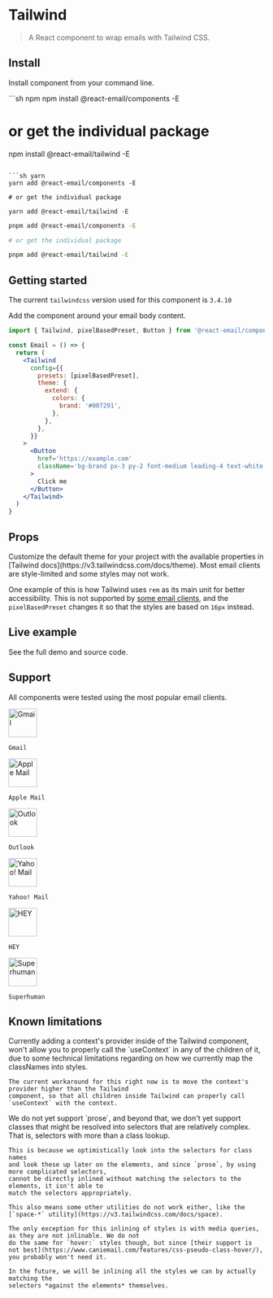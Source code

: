 # Tailwind

> A React component to wrap emails with Tailwind CSS.

## Install

Install component from your command line.

<CodeGroup>
  ```sh npm
  npm install @react-email/components -E

# or get the individual package

npm install @react-email/tailwind -E

````

```sh yarn
yarn add @react-email/components -E

# or get the individual package

yarn add @react-email/tailwind -E
````

```sh pnpm
pnpm add @react-email/components -E

# or get the individual package

pnpm add @react-email/tailwind -E
```

</CodeGroup>

## Getting started

<Info>The current `tailwindcss` version used for this component is `3.4.10`</Info>

Add the component around your email body content.

```jsx
import { Tailwind, pixelBasedPreset, Button } from '@react-email/components'

const Email = () => {
  return (
    <Tailwind
      config={{
        presets: [pixelBasedPreset],
        theme: {
          extend: {
            colors: {
              brand: '#007291',
            },
          },
        },
      }}
    >
      <Button
        href='https://example.com'
        className='bg-brand px-3 py-2 font-medium leading-4 text-white'
      >
        Click me
      </Button>
    </Tailwind>
  )
}
```

## Props

<ResponseField name="config" type="object">
  Customize the default theme for your project with the available properties in
  [Tailwind docs](https://v3.tailwindcss.com/docs/theme).
</ResponseField>

<Info>
  Most email clients are style-limited and some styles may not work.

One example of this is how Tailwind uses `rem` as its main unit for better accessibility. This
is not supported by [some email clients](https://www.caniemail.com/features/css-unit-rem/), and
the `pixelBasedPreset` changes it so that the styles are based on `16px` instead.
</Info>

## Live example

<Card title="Tailwind Demo" icon="arrow-up-right-from-square" iconType="duotone" href="https://demo.react.email/preview/notifications/vercel-invite-user">
  See the full demo and source code.
</Card>

## Support

All components were tested using the most popular email clients.

<div
  role="list"
  className="grid py-2 list-none border rounded-xl text-sm"
  style={{
  gridTemplateColumns: 'repeat(auto-fit, minmax(100px, 1fr))',
  columnGap: '0.5rem',
  borderColor: 'rgb(30 41 59/1)'
}}
>
  <div className="text-center block not-prose group relative my-2 ring-2 ring-transparent overflow-hidden">
    <img src="https://react.email/static/icons/gmail.svg" width="56px" height="56px" alt="Gmail" className="mx-auto mb-1" />

    Gmail

  </div>

  <div className="text-center block not-prose group relative my-2 ring-2 ring-transparent overflow-hidden">
    <img src="https://react.email/static/icons/apple-mail.svg" width="56px" height="56px" alt="Apple Mail" className="mx-auto mb-1" />

    Apple Mail

  </div>

  <div className="text-center block not-prose group relative my-2 ring-2 ring-transparent overflow-hidden">
    <img src="https://react.email/static/icons/outlook.svg" width="56px" height="56px" alt="Outlook" className="mx-auto mb-1" />

    Outlook

  </div>

  <div className="text-center block not-prose group relative my-2 ring-2 ring-transparent overflow-hidden">
    <img src="https://react.email/static/icons/yahoo-mail.svg" width="56px" height="56px" alt="Yahoo! Mail" className="mx-auto mb-1" />

    Yahoo! Mail

  </div>

  <div className="text-center block not-prose group relative my-2 ring-2 ring-transparent overflow-hidden">
    <img src="https://react.email/static/icons/hey.svg" width="56px" height="56px" alt="HEY" className="mx-auto mb-1" />

    HEY

  </div>

  <div className="text-center block not-prose group relative my-2 ring-2 ring-transparent overflow-hidden">
    <img src="https://react.email/static/icons/superhuman.svg" width="56px" height="56px" alt="Superhuman" className="mx-auto mb-1" />

    Superhuman

  </div>
</div>

## Known limitations

<AccordionGroup>
  <Accordion title="No support for contexts inside the component">
    Currently adding a context's provider inside of the Tailwind component, won't allow you
    to properly call the `useContext` in any of the children of it, due to some technical limitations
    regarding on how we currently map the classNames into styles.

    The current workaround for this right now is to move the context's provider higher than the Tailwind
    component, so that all children inside Tailwind can properly call `useContext` with the context.

  </Accordion>

  <Accordion title="No support for prose from @tailwindcss/typography">
    We do not yet support `prose`, and beyond that, we don't yet support classes that might
    be resolved into selectors that are relatively complex. That is, selectors with more
    than a class lookup.

    This is because we optimistically look into the selectors for class names
    and look these up later on the elements, and since `prose`, by using more complicated selectors,
    cannot be directly inlined without matching the selectors to the elements, it isn't able to
    match the selectors appropriately.

    This also means some other utilities do not work either, like the [`space-*` utility](https://v3.tailwindcss.com/docs/space).

    The only exception for this inlining of styles is with media queries, as they are not inlinable. We do not
    do the same for `hover:` styles though, but since [their support is not best](https://www.caniemail.com/features/css-pseudo-class-hover/), you probably won't need it.

    In the future, we will be inlining all the styles we can by actually matching the
    selectors *against the elements* themselves.

  </Accordion>
</AccordionGroup>

